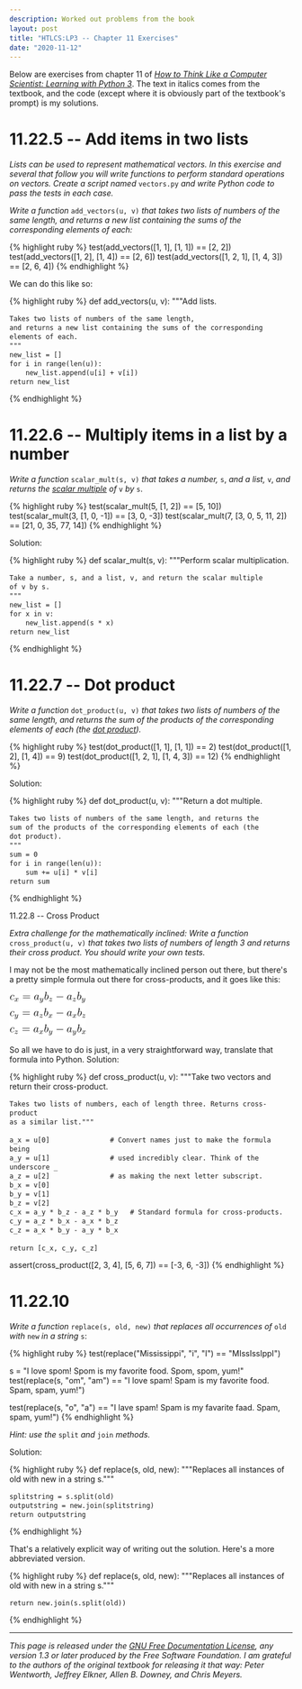 ```yaml
---
description: Worked out problems from the book
layout: post
title: "HTLCS:LP3 -- Chapter 11 Exercises"
date: "2020-11-12"
---
```


Below are exercises from chapter 11 of _[How to Think Like a Computer Scientist: Learning with Python 3](index.html)_. The text in italics comes from the textbook, and the code (except where it is obviously part of the textbook's prompt) is my solutions.

# 11.22.5 -- Add items in two lists

_Lists can be used to represent mathematical vectors.  In this exercise and several that follow you will write functions to perform standard operations on vectors.  Create a script named_ `vectors.py` _and write Python code to pass the tests in each case._

_Write a function_ `add_vectors(u, v)` _that takes two lists of numbers of the same length, and returns a new list containing the sums of the corresponding elements of each:_

{% highlight ruby %}
test(add_vectors([1, 1], [1, 1]) == [2, 2]) 
test(add_vectors([1, 2], [1, 4]) == [2, 6]) 
test(add_vectors([1, 2, 1], [1, 4, 3]) == [2, 6, 4])
{% endhighlight %}


We can do this like so:

{% highlight ruby %}
def add_vectors(u, v):
    """Add lists.

    Takes two lists of numbers of the same length,
    and returns a new list containing the sums of the corresponding
    elements of each.
    """
    new_list = []
    for i in range(len(u)):
        new_list.append(u[i] + v[i])
    return new_list
{% endhighlight %}

# 11.22.6 -- Multiply items in a list by a number

_Write a function_ `scalar_mult(s, v)` _that takes a number,_ `s`, _and a list,_ `v`, _and returns the [scalar multiple](https://en.wikipedia.org/wiki/Scalar_multiplication) of_ `v` _by_ `s`.

{% highlight ruby %}
test(scalar_mult(5, [1, 2]) == [5, 10])
test(scalar_mult(3, [1, 0, -1]) == [3, 0, -3])
test(scalar_mult(7, [3, 0, 5, 11, 2]) == [21, 0, 35, 77, 14])
{% endhighlight %}

Solution:

{% highlight ruby %}
def scalar_mult(s, v):
    """Perform scalar multiplication.

    Take a number, s, and a list, v, and return the scalar multiple
    of v by s.
    """
    new_list = []
    for x in v:
        new_list.append(s * x)
    return new_list
{% endhighlight %}

# 11.22.7 -- Dot product

_Write a function_ `dot_product(u, v)` _that takes two lists of numbers of the same length, and returns the sum of the products of the corresponding elements of each (the [dot product](https://en.wikipedia.org/wiki/Dot_product))._

{% highlight ruby %}
test(dot_product([1, 1], [1, 1]) ==  2)
test(dot_product([1, 2], [1, 4]) ==  9)
test(dot_product([1, 2, 1], [1, 4, 3]) == 12)
{% endhighlight %}

Solution:

{% highlight ruby %}
def dot_product(u, v):
    """Return a dot multiple.

    Takes two lists of numbers of the same length, and returns the
    sum of the products of the corresponding elements of each (the
    dot product).
    """
    sum = 0
    for i in range(len(u)):
        sum += u[i] * v[i]
    return sum
{% endhighlight %}

11.22.8 -- Cross Product

_Extra challenge for the mathematically inclined: Write a function_ `cross_product(u, v)` _that takes two lists of numbers of length 3 and returns their cross product. You should write your own tests._

I may not be the most mathematically inclined person out there, but there's a pretty simple formula out there for cross-products, and it goes like this:

![formula for calculating a cross-product](../../i/31.png)

So all we have to do is just, in a very straightforward way, translate that formula into Python. Solution:

{% highlight ruby %}
def cross_product(u, v):
    """Take two vectors and return their cross-product.

    Takes two lists of numbers, each of length three. Returns cross-product
    as a similar list."""

    a_x = u[0]               # Convert names just to make the formula being
    a_y = u[1]               # used incredibly clear. Think of the underscore _
    a_z = u[2]               # as making the next letter subscript.
    b_x = v[0]
    b_y = v[1]
    b_z = v[2]
    c_x = a_y * b_z - a_z * b_y   # Standard formula for cross-products.
    c_y = a_z * b_x - a_x * b_z
    c_z = a_x * b_y - a_y * b_x

    return [c_x, c_y, c_z]

assert(cross_product([2, 3, 4], [5, 6, 7]) == [-3, 6, -3])
{% endhighlight %}

# 11.22.10

_Write a function_ `replace(s, old, new)` _that replaces all occurrences of_ `old` _with_ `new` _in a string_ `s`:

{% highlight ruby %}
test(replace("Mississippi", "i", "I") == "MIssIssIppI")

s = "I love spom! Spom is my favorite food. Spom, spom, yum!"
test(replace(s, "om", "am") ==
    "I love spam! Spam is my favorite food. Spam, spam, yum!")

test(replace(s, "o", "a") ==
    "I lave spam! Spam is my favarite faad. Spam, spam, yum!")
{% endhighlight %}

_Hint: use the_ `split` _and_ `join` _methods._

Solution:

{% highlight ruby %}
def replace(s, old, new):
    """Replaces all instances of old with new in a string s."""

    splitstring = s.split(old)
    outputstring = new.join(splitstring)
    return outputstring
{% endhighlight %}

That's a relatively explicit way of writing out the solution. Here's a more abbreviated version.

{% highlight ruby %}
def replace(s, old, new):
    """Replaces all instances of old with new in a string s."""

    return new.join(s.split(old))
{% endhighlight %}

---

_This page is released under the [GNU Free Documentation License](http://openbookproject.net/thinkcs/python/english3e/fdl-1.3.html), any version 1.3 or later produced by the Free Software Foundation. I am grateful to the authors of the original textbook for releasing it that way: Peter Wentworth, Jeffrey Elkner, Allen B. Downey, and Chris Meyers._
